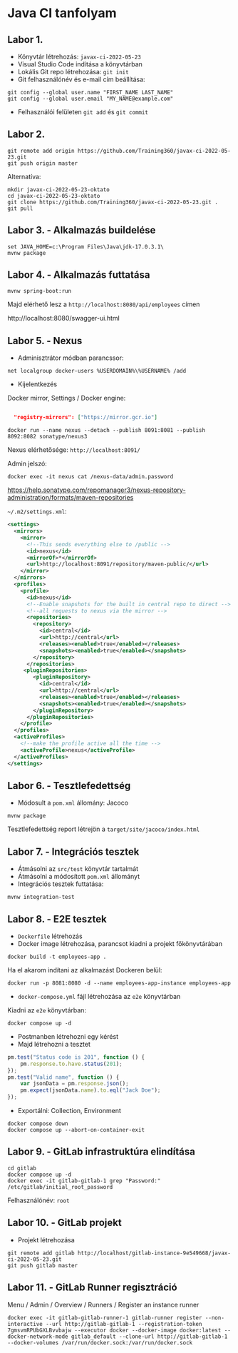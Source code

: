 # Java CI tanfolyam

## Labor 1.

* Könyvtár létrehozás: `javax-ci-2022-05-23`
* Visual Studio Code indítása a könyvtárban
* Lokális Git repo létrehozása: `git init`
* Git felhasználónév és e-mail cím beállítása:

```shell
git config --global user.name "FIRST_NAME LAST_NAME"
git config --global user.email "MY_NAME@example.com"
```

* Felhasználói felületen `git add` és `git commit`

## Labor 2.

```shell
git remote add origin https://github.com/Training360/javax-ci-2022-05-23.git
git push origin master
```

Alternatíva:

```shell
mkdir javax-ci-2022-05-23-oktato
cd javax-ci-2022-05-23-oktato
git clone https://github.com/Training360/javax-ci-2022-05-23.git .
git pull
```

## Labor 3. - Alkalmazás buildelése

```
set JAVA_HOME=c:\Program Files\Java\jdk-17.0.3.1\
mvnw package
```

## Labor 4. - Alkalmazás futtatása

```
mvnw spring-boot:run
```

Majd elérhető lesz a `http://localhost:8080/api/employees` címen

http://localhost:8080/swagger-ui.html

## Labor 5. - Nexus

* Adminisztrátor módban parancssor:

```
net localgroup docker-users %USERDOMAIN%\%USERNAME% /add
```

* Kijelentkezés

Docker mirror, Settings / Docker engine:

```json

  "registry-mirrors": ["https://mirror.gcr.io"]

```

```shell
docker run --name nexus --detach --publish 8091:8081 --publish 8092:8082 sonatype/nexus3
```

Nexus elérhetősége: `http://localhost:8091/`

Admin jelszó:

```
docker exec -it nexus cat /nexus-data/admin.password
```

https://help.sonatype.com/repomanager3/nexus-repository-administration/formats/maven-repositories

`~/.m2/settings.xml`:

```xml
<settings>
  <mirrors>
    <mirror>
      <!--This sends everything else to /public -->
      <id>nexus</id>
      <mirrorOf>*</mirrorOf>
      <url>http://localhost:8091/repository/maven-public/</url>
    </mirror>
  </mirrors>
  <profiles>
    <profile>
      <id>nexus</id>
      <!--Enable snapshots for the built in central repo to direct -->
      <!--all requests to nexus via the mirror -->
      <repositories>
        <repository>
          <id>central</id>
          <url>http://central</url>
          <releases><enabled>true</enabled></releases>
          <snapshots><enabled>true</enabled></snapshots>
        </repository>
      </repositories>
     <pluginRepositories>
        <pluginRepository>
          <id>central</id>
          <url>http://central</url>
          <releases><enabled>true</enabled></releases>
          <snapshots><enabled>true</enabled></snapshots>
        </pluginRepository>
      </pluginRepositories>
    </profile>
  </profiles>
  <activeProfiles>
    <!--make the profile active all the time -->
    <activeProfile>nexus</activeProfile>
  </activeProfiles>
</settings>
```

## Labor 6. - Tesztlefedettség

* Módosult a `pom.xml` állomány: Jacoco

```
mvnw package
```

Tesztlefedettség report létrejön a `target/site/jacoco/index.html`

## Labor 7. - Integrációs tesztek

* Átmásolni az `src/test` könyvtár tartalmát
* Átmásolni a módosított `pom.xml` állományt
* Integrációs tesztek futtatása:

```
mvnw integration-test
```

## Labor 8. - E2E tesztek

* `Dockerfile` létrehozás
* Docker image létrehozása, parancsot kiadni a projekt főkönyvtárában

```
docker build -t employees-app .
```

Ha el akarom indítani az alkalmazást Dockeren belül:

```
docker run -p 8081:8080 -d --name employees-app-instance employees-app
```

* `docker-compose.yml` fájl létrehozása az `e2e` könyvtárban

Kiadni az `e2e` könyvtárban:

```
docker compose up -d
```

* Postmanben létrehozni egy kérést
* Majd létrehozni a tesztet

```javascript
pm.test("Status code is 201", function () {
    pm.response.to.have.status(201);
});
pm.test("Valid name", function () {
    var jsonData = pm.response.json();
    pm.expect(jsonData.name).to.eql("Jack Doe");
});
```

* Exportálni: Collection, Environment

```shell
docker compose down
docker compose up --abort-on-container-exit
```

## Labor 9. - GitLab infrastruktúra elindítása

```
cd gitlab
docker compose up -d
docker exec -it gitlab-gitlab-1 grep "Password:" /etc/gitlab/initial_root_password
```

Felhasználónév: `root`

## Labor 10. - GitLab projekt

* Projekt létrehozása

```
git remote add gitlab http://localhost/gitlab-instance-9e549668/javax-ci-2022-05-23.git
git push gitlab master
```

## Labor 11. - GitLab Runner regisztráció

Menu / Admin / Overview / Runners / Register an instance runner

```
docker exec -it gitlab-gitlab-runner-1 gitlab-runner register --non-interactive --url http://gitlab-gitlab-1 --registration-token 7gmsvmRPUbGXLBvvbajw --executor docker --docker-image docker:latest --docker-network-mode gitlab_default --clone-url http://gitlab-gitlab-1 --docker-volumes /var/run/docker.sock:/var/run/docker.sock
```

